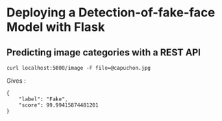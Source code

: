 # Deploying a Detection-of-fake-face Model with Flask

## Predicting image categories with a REST API

```
curl localhost:5000/image -F file=@capuchon.jpg
```

Gives : 

```
{
    "label": "Fake",
    "score": 99.99415874481201
}
```